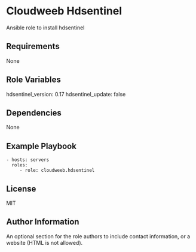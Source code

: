 Cloudweeb Hdsentinel
=========

Ansible role to install hdsentinel

Requirements
------------

None

Role Variables
--------------

hdsentinel_version: 0.17
hdsentinel_update: false

Dependencies
------------

None

Example Playbook
----------------

    - hosts: servers
      roles:
         - role: cloudweeb.hdsentinel

License
-------

MIT

Author Information
------------------

An optional section for the role authors to include contact information, or a
website (HTML is not allowed).
